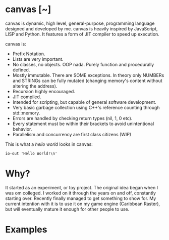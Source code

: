 # canvas [~]

canvas is dynamic, high level, general-purpose, programming language designed and developed by me. canvas is heavily inspired by JavaScript, LISP and Python. It features a form of JIT compiler to speed up execution.

canvas is:
- Prefix Notation.
- Lists are very important.
- No classes, no objects. OOP nada. Purely function and procedurally defined.
- Mostly immutable. There are SOME exceptions. In theory only NUMBERs and STRINGs can be fully mutated (changing memory's content without altering the address).
- Recursion highly encouraged.
- JIT compiled.
- Intended for scripting, but capable of general software development.
- Very basic garbage collection using C++'s reference counting through std::memory.
- Errors are handled by checking return types (nil, 1, 0 etc).
- Every statement must be within their brackets to avoid unintentional behavior.
- Parallelism and concurrency are first class citizens (WIP)

This is what a _hello world_ looks in canvas:
```
io-out 'Hello World!\n'
```

# Why?
It started as an experiment, or toy project. The original idea began when I was om colleged. I worked on it through the years on and off, constantly starting over. Recently finally managed to get something to show for. My current intention with it is to use it on my game engine (Caribbean Raster), but will eventually mature it enough for other people to use.

# Examples